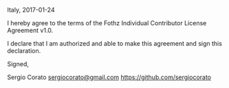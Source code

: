 Italy, 2017-01-24

I hereby agree to the terms of the Fothz Individual Contributor License Agreement v1.0.

I declare that I am authorized and able to make this agreement and sign this declaration.

Signed,

Sergio Corato sergiocorato@gmail.com https://github.com/sergiocorato
